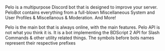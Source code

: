 Pelo is a multipurpose Discord bot that is designed to improve your server. PeloBot contains everything from a full-blown Miscellaneous System and User Profiles & Miscellanous & Moderation. And More!

Pelo is the main bot that is always online, with the main features.
Pelo API is not what you think it is. It is a bot implementing the BDScript 2 API for Slash Commands & other utility related things.
The symbols before bots names represent their respective prefixes

